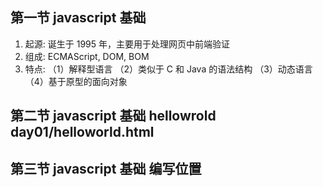 ## 第一节 javascript 基础

1. 起源: 诞生于 1995 年，主要用于处理网页中前端验证
2. 组成: ECMAScript, DOM, BOM
3. 特点:
   （1）解释型语言
   （2）类似于 C 和 Java 的语法结构
   （3）动态语言
   （4）基于原型的面向对象

## 第二节 javascript 基础 hellowrold day01/helloworld.html

## 第三节 javascript 基础 编写位置
